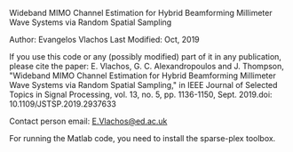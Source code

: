 Wideband MIMO Channel Estimation for Hybrid Beamforming Millimeter Wave Systems via Random Spatial Sampling

Author: Evangelos Vlachos Last Modified: Oct, 2019

If you use this code or any (possibly modified) part of it in any publication, please cite the paper: E. Vlachos, G. C. Alexandropoulos and J. Thompson, "Wideband MIMO Channel Estimation for Hybrid Beamforming Millimeter Wave Systems via Random Spatial Sampling," in IEEE Journal of Selected Topics in Signal Processing, vol. 13, no. 5, pp. 1136-1150, Sept. 2019.doi: 10.1109/JSTSP.2019.2937633

Contact person email: E.Vlachos@ed.ac.uk

For running the Matlab code, you need to install the sparse-plex toolbox.
